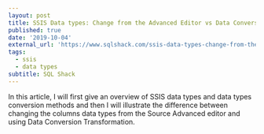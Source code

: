 ```yaml
---
layout: post
title: SSIS Data types: Change from the Advanced Editor vs Data Conversion Transformations
published: true
date: '2019-10-04'
external_url: 'https://www.sqlshack.com/ssis-data-types-change-from-the-advanced-editor-vs-data-conversion-transformations/'
tags:
  - ssis
  - data types
subtitle: SQL Shack
---
```

In this article, I will first give an overview of SSIS data types and data types conversion methods and then I will illustrate the difference between changing the columns data types from the Source Advanced editor and using Data Conversion Transformation.
